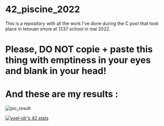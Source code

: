# 42_piscine_2022
This is a repository with all the work I've done during the C pool that took place in tetouan shore at 1337 school in mai 2022.

# Please, DO NOT copie + paste this thing with emptiness in your eyes and blank in your head!

# And these are my results :

![pic_result](https://user-images.githubusercontent.com/80905157/193049324-3ba801a7-3e84-4d49-89b8-9637907b7984.jpg)

[![yoel-idr's 42 stats](https://badge42.vercel.app/api/v2/clairaw0v00790fjrdjd084rg/stats?cursusId=9&coalitionId=piscine)](https://github.com/JaeSeoKim/badge42)

